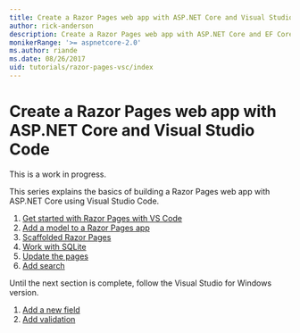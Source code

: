 ```yaml
---
title: Create a Razor Pages web app with ASP.NET Core and Visual Studio Code
author: rick-anderson
description: Create a Razor Pages web app with ASP.NET Core and EF Core.
monikerRange: '>= aspnetcore-2.0'
ms.author: riande
ms.date: 08/26/2017
uid: tutorials/razor-pages-vsc/index
---
```


# Create a Razor Pages web app with ASP.NET Core and Visual Studio Code

This is a work in progress.

This series explains the basics of building a Razor Pages web app with ASP.NET Core using Visual Studio Code.

1. [Get started with Razor Pages with VS Code](xref:tutorials/razor-pages-vsc/razor-pages-start)
2. [Add a model to a Razor Pages app](xref:tutorials/razor-pages-vsc/model)
3. [Scaffolded Razor Pages](xref:tutorials/razor-pages-vsc/page)
4. [Work with SQLite](xref:tutorials/razor-pages-vsc/sql)
5. [Update the pages](xref:tutorials/razor-pages-vsc/da1)
6. [Add search](xref:tutorials/razor-pages-vsc/search)

Until the next section is complete, follow the Visual Studio for Windows version.

1. [Add a new field](xref:tutorials/razor-pages/new-field)
1. [Add validation](xref:tutorials/razor-pages/validation)
